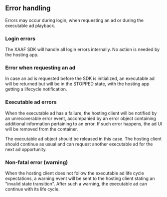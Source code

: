 ## Error handling

Errors may occur during login, when requesting an ad or during the executable ad playback.

### Login errors

The XAAF SDK will handle all login errors internally. No action is needed by the hosting app.

### Error when requesting an ad

In case an ad is requested before the SDK is initialized, an executable ad will be returned but will be in the STOPPED state, with the hosting app getting a lifecycle notification.

### Executable ad errors

When the executable ad has a failure, the hosting client will be notified by an unrecoverable error event, accompanied by an error object containing additional information pertaining to an error. If such error happens, the ad UI will be removed from the container.

The executable ad object should be released in this case. The hosting client should continue as usual and can request another executable ad for the next ad opportunity.

### Non-fatal error (warning)

When the hosting client does not follow the executable ad life cycle expectations, a warning event will be sent to the hosting client stating an "invalid state transition". After such a warning, the executable ad can continue with its life cycle.